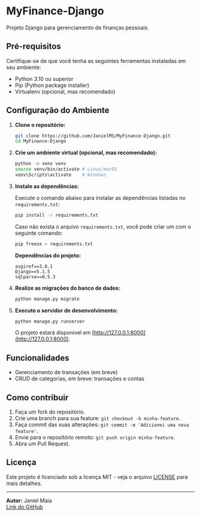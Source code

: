 # MyFinance-Django

Projeto Django para gerenciamento de finanças pessoais.

## Pré-requisitos

Certifique-se de que você tenha as seguintes ferramentas instaladas em seu ambiente:

- Python 3.10 ou superior
- Pip (Python package installer)
- Virtualenv (opcional, mas recomendado)

## Configuração do Ambiente

1. **Clone o repositório:**

   ```bash
   git clone https://github.com/JanielMS/MyFinance-Django.git
   cd MyFinance-Django
   ```

2. **Crie um ambiente virtual (opcional, mas recomendado):**

   ```bash
   python -m venv venv
   source venv/bin/activate # Linux/macOS
   venv\Scripts\activate    # Windows
   ```

3. **Instale as dependências:**

   Execute o comando abaixo para instalar as dependências listadas no `requirements.txt`:

   ```bash
   pip install -r requirements.txt
   ```

   Caso não exista o arquivo `requirements.txt`, você pode criar um com o seguinte comando:

   ```bash
   pip freeze > requirements.txt
   ```

   **Dependências do projeto:**
   ```
   asgiref==3.8.1
   Django==5.1.5
   sqlparse==0.5.3
   ```


4. **Realize as migrações do banco de dados:**

   ```bash
   python manage.py migrate
   ```

5. **Execute o servidor de desenvolvimento:**

   ```bash
   python manage.py runserver
   ```

   O projeto estará disponível em [http://127.0.0.1:8000](http://127.0.0.1:8000).

## Funcionalidades

- Gerenciamento de transações (em breve)
- CRUD de categorias, em breve: transações e contas

## Como contribuir

1. Faça um fork do repositório.
2. Crie uma branch para sua feature: `git checkout -b minha-feature`.
3. Faça commit das suas alterações: `git commit -m 'Adicionei uma nova feature'`.
4. Envie para o repositório remoto: `git push origin minha-feature`.
5. Abra um Pull Request.

## Licença

Este projeto é licenciado sob a licença MIT - veja o arquivo [LICENSE](LICENSE) para mais detalhes.

---
**Autor:** Janiel Maia  
[Link do GitHub](https://github.com/JanielMS)